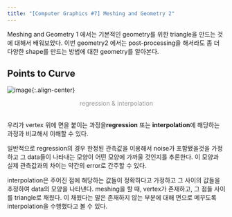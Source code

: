 ```yaml
---
title: "[Computer Graphics #7] Meshing and Geometry 2"
---
```


Meshing and Geometry 1 에서는 기본적인 geometry를 위한 triangle을 만드는 것에 대해서 배워보았다. 이번 geometry2 에서는 post-processing을 해서라도 좀 더 다양한 shape를 만드는 방법에 대한 geometry를 알아본다.

## Points to Curve
![image](https://user-images.githubusercontent.com/79836443/115556206-61fe4480-a2eb-11eb-8fa8-245eaaddc283.png "https://slidetodoc.com/chapter-14-polynomial-interpolation-interpolation-extrapolation-interpolation-data/"){:.align-center}
<center><span style="color:rgb(150, 150, 150)">regression & interpolation</span></center><br>

우리가 vertex 위에 면을 붙이는 과정을**regression** 또는 **interpolation**에 해당하는 과정과 비교해서 이해할 수 있다. 

일반적으로 regression의 경우 한정된 관측값을 이용해서 noise가 포함됐을것을 가정하고 그 data들이 나타내는 모양이 어떤 모양에 가까울 것인지를 추론한다. 이 모양과 실제 관측값과의 차이는 약간의 error로 간주할 수 있다. 

interpolation은 주어진 점에 해당하는 값들이 정확하다고 가정하고 그 사이의 값들을 추정하여 data의 모양을 나타낸다. 
meshing을 할 때, vertex가 존재하고, 그 점들 사이를 triangle로 채웠다. 이 채웠다는 말은 존재하지 않는 부분에 대해 면으로 메꾸도록 interpolation을 수행했다고 볼 수 있다.
